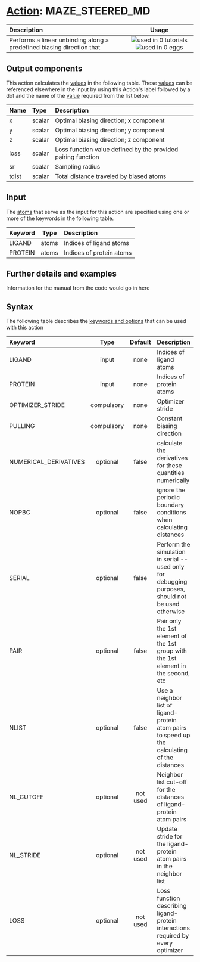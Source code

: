 # [Action](actions.md): MAZE_STEERED_MD

| Description    | Usage |
|:--------|:--------:|
| Performs a linear unbinding along a predefined biasing direction that | ![used in 0 tutorials](https://img.shields.io/badge/tutorials-0-red.svg)![used in 0 eggs](https://img.shields.io/badge/nest-0-red.svg) | 

## Output components

This action calculates the [values](pecifying_arguments.html) in the following table.  These [values](pecifying_arguments.html) can be referenced elsewhere in the input by using this Action's label followed by a dot and the name of the [value](pecifying_arguments.html) required from the list below.

| Name | Type | Description |
|:-------|:-----|:-------|
| x | scalar | Optimal biasing direction; x component | 
| y | scalar | Optimal biasing direction; y component | 
| z | scalar | Optimal biasing direction; z component | 
| loss | scalar | Loss function value defined by the provided pairing function | 
| sr | scalar | Sampling radius | 
| tdist | scalar | Total distance traveled by biased atoms | 


## Input

The [atoms](specifying_atoms.html) that serve as the input for this action are specified using one or more of the keywords in the following table.

| Keyword |  Type | Description |
|:--------|:------:|:-----------|
| LIGAND | atoms | Indices of ligand atoms |
| PROTEIN | atoms | Indices of protein atoms |


## Further details and examples 
Information for the manual from the code would go in here 
## Syntax 
The following table describes the [keywords and options](parsing.md) that can be used with this action 

| Keyword | Type | Default | Description |
|:-------|:----:|:-------:|:-----------|
| LIGAND | input | none | Indices of ligand atoms |
| PROTEIN | input | none | Indices of protein atoms |
| OPTIMIZER_STRIDE | compulsory | none | Optimizer stride |
| PULLING | compulsory | none | Constant biasing direction |
| NUMERICAL_DERIVATIVES | optional | false |  calculate the derivatives for these quantities numerically |
| NOPBC | optional | false |  ignore the periodic boundary conditions when calculating distances |
| SERIAL | optional | false |  Perform the simulation in serial -- used only for debugging purposes, should not be used otherwise |
| PAIR | optional | false |  Pair only the 1st element of the 1st group with the 1st element in the second, etc |
| NLIST | optional | false |  Use a neighbor list of ligand-protein atom pairs to speed up the calculating of the distances |
| NL_CUTOFF | optional | not used | Neighbor list cut-off for the distances of ligand-protein atom pairs |
| NL_STRIDE | optional | not used | Update stride for the ligand-protein atom pairs in the neighbor list |
| LOSS | optional | not used | Loss function describing ligand-protein interactions required by every optimizer |
